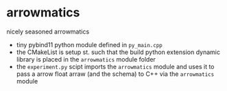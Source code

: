 # arrowmatics
nicely seasoned arrowmatics


* tiny pybind11 python module defined in `py_main.cpp`
* the CMakeList is setup st. such that the build python extension dynamic library is placed in the `arrowmatics` module folder
* the `experiment.py` scipt imports the `arrowmatics` module and uses it to pass a arrow float arraw (and the schema)
  to C++ via the `arrowmatics` module

